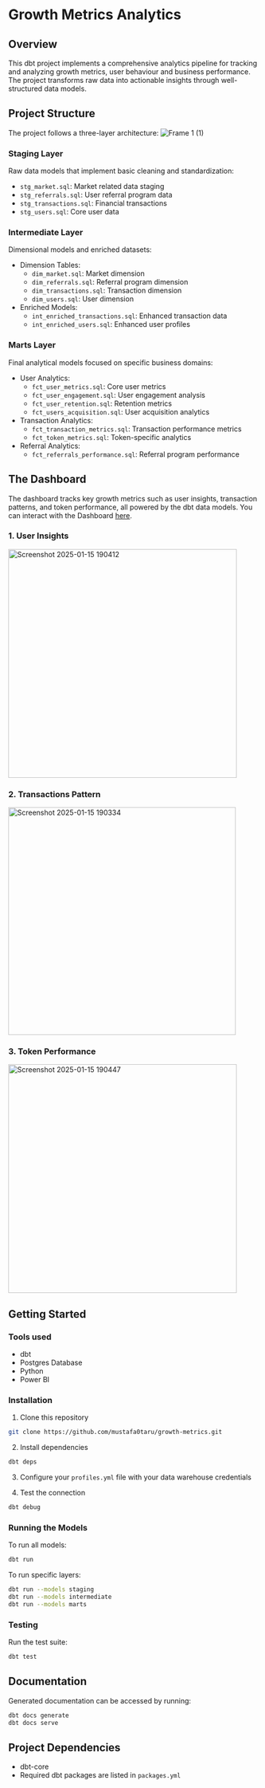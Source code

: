 # Growth Metrics Analytics

## Overview
This dbt project implements a comprehensive analytics pipeline for tracking and analyzing growth metrics, user behaviour and business performance. The project transforms raw data into actionable insights through well-structured data models.

## Project Structure
The project follows a three-layer architecture:
![Frame 1 (1)](https://github.com/user-attachments/assets/777523cc-7327-4f81-84cf-a064e8414bd2)

### Staging Layer
Raw data models that implement basic cleaning and standardization:
- `stg_market.sql`: Market related data staging
- `stg_referrals.sql`: User referral program data
- `stg_transactions.sql`: Financial transactions
- `stg_users.sql`: Core user data

### Intermediate Layer
Dimensional models and enriched datasets:
- Dimension Tables:
  - `dim_market.sql`: Market dimension
  - `dim_referrals.sql`: Referral program dimension
  - `dim_transactions.sql`: Transaction dimension
  - `dim_users.sql`: User dimension
- Enriched Models:
  - `int_enriched_transactions.sql`: Enhanced transaction data
  - `int_enriched_users.sql`: Enhanced user profiles

### Marts Layer
Final analytical models focused on specific business domains:
- User Analytics:
  - `fct_user_metrics.sql`: Core user metrics
  - `fct_user_engagement.sql`: User engagement analysis
  - `fct_user_retention.sql`: Retention metrics
  - `fct_users_acquisition.sql`: User acquisition analytics
- Transaction Analytics:
  - `fct_transaction_metrics.sql`: Transaction performance metrics
  - `fct_token_metrics.sql`: Token-specific analytics
- Referral Analytics:
  - `fct_referrals_performance.sql`: Referral program performance

## The Dashboard
The dashboard tracks key growth metrics such as user insights, transaction patterns, and token performance, all powered by the dbt data models. You can interact with the Dashboard [here](https://app.powerbi.com/view?r=eyJrIjoiYzhjMGZjMTktNDQ4ZS00MTIwLTg1ZTItMTUwZjliNzQ2ZjQzIiwidCI6IjY1OTNhMWIwLTIyMTctNGYwMS05YzdmLTMwNTQ1YTYzYmQ2OSJ9).
### 1. User Insights
<img width="459" alt="Screenshot 2025-01-15 190412" src="https://github.com/user-attachments/assets/b346bf71-e282-41eb-bc99-696d5e13715d" />

### 2. Transactions Pattern
<img width="457" alt="Screenshot 2025-01-15 190334" src="https://github.com/user-attachments/assets/7b1e69f5-db87-4502-bdbf-5c5b4665c9e2" />

### 3. Token Performance
<img width="459" alt="Screenshot 2025-01-15 190447" src="https://github.com/user-attachments/assets/e685bd72-adfc-4973-87b4-6466897231f5" />

## Getting Started

### Tools used
- dbt
- Postgres Database
- Python
- Power BI

### Installation
1. Clone this repository
```bash
git clone https://github.com/mustafa0taru/growth-metrics.git
```

2. Install dependencies
```bash
dbt deps
```

3. Configure your `profiles.yml` file with your data warehouse credentials

4. Test the connection
```bash
dbt debug
```

### Running the Models
To run all models:
```bash
dbt run
```

To run specific layers:
```bash
dbt run --models staging
dbt run --models intermediate
dbt run --models marts
```

### Testing
Run the test suite:
```bash
dbt test
```

## Documentation
Generated documentation can be accessed by running:
```bash
dbt docs generate
dbt docs serve
```

## Project Dependencies
- dbt-core
- Required dbt packages are listed in `packages.yml`
